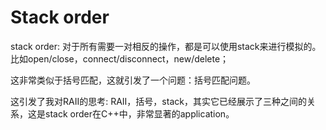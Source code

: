 # Stack order

stack order: 对于所有需要一对相反的操作，都是可以使用stack来进行模拟的。比如open/close，connect/disconnect，new/delete；

这非常类似于括号匹配，这就引发了一个问题：括号匹配问题。

这引发了我对RAII的思考: RAII，括号，stack，其实它已经展示了三种之间的关系，这是stack order在C++中，非常显著的application。

